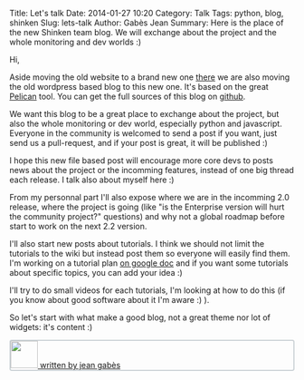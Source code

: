 Title: Let's talk
Date: 2014-01-27 10:20
Category: Talk
Tags: python, blog, shinken
Slug: lets-talk
Author: Gabès Jean
Summary: Here is the place of the new Shinken team blog. We will exchange about the project and the whole monitoring and dev worlds :)



Hi,

Aside moving the old website to a brand new one [there](http://shinken-monitoring.org/) we are also moving the old wordpress based blog to this new one. It's based on the great [Pelican](http://blog.getpelican.com/) tool. You can get the full sources of this blog on [github](https://github.com/naparuba/shinkenlab.io).

We want this blog to be a great place to exchange about the project, but also the whole monitoring or dev world, especially python and javascript. Everyone in the community is welcomed to send a post if you want, just send us a pull-request, and if your post is great, it will be published :)

I hope this new file based post will encourage more core devs to posts news about the project or the incomming features, instead of one big thread each release. I talk also about myself here :)

From my personnal part I'll also expose where we are in the incomming 2.0 release, where the project is going (like "is the Enterprise version will hurt the community project?" questions) and why not a global roadmap before start to work on the next 2.2 version.

I'll also start new posts about tutorials. I think we should not limit the tutorials to the wiki but instead post them so everyone will easily find them. I'm working on a tutorial plan [on google doc](https://docs.google.com/document/d/1xP5I4oYFedZuBIHg8xApy-xqCQS76DO0n7t9OsXjx5Q/edit#) and if you want some tutorials about specific topics, you can add your idea :)

I'll try to do small videos for each tutorials, I'm looking at how to do this (if you know about good software about it I'm aware :) ).

So let's start with what make a good blog, not a great theme nor lot of widgets: it's content :)



<p style='border: 2px solid rgba(0,39,59,.2);border-radius: 4px;'><img style='width: 48px;'  data-role="user-avatar" data-user="94550631" src="//a.disquscdn.com/uploads/users/9455/631/avatar92.jpg?1392209481"><a href='mailto:j.gabes@shinken-solutions.com'> written by jean gabès</a></p>
